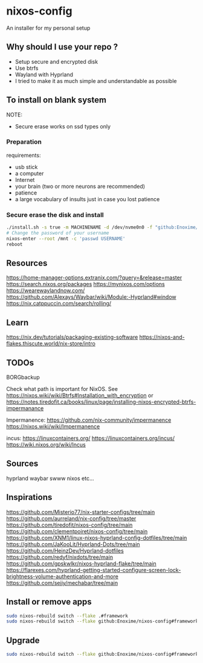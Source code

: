 # nixos-config

An installer for my personal setup

## Why should I use your repo ?

- Setup secure and encrypted disk
- Use btrfs
- Wayland with Hyprland
- I tried to make it as much simple and understandable as possible

## To install on blank system

NOTE:

- Secure erase works on ssd types only

### Preparation

requirements:

- usb stick
- a computer
- Internet
- your brain (two or more neurons are recommended)
- patience
- a large vocabulary of insults just in case you lost patience

### Secure erase the disk and install

```bash
./install.sh -s true -m MACHINENAME -d /dev/nvme0n0 -f "github:Enoxime/nixos-config"
# Change the password of your username
nixos-enter --root /mnt -c 'passwd USERNAME'
reboot
```

## Resources

https://home-manager-options.extranix.com/?query=&release=master
https://search.nixos.org/packages
https://mynixos.com/options
https://wearewaylandnow.com/
https://github.com/Alexays/Waybar/wiki/Module:-Hyprland#window
https://nix.catppuccin.com/search/rolling/

## Learn

https://nix.dev/tutorials/packaging-existing-software
https://nixos-and-flakes.thiscute.world/nix-store/intro

## TODOs

BORGbackup

Check what path is important for NixOS. See https://nixos.wiki/wiki/Btrfs#Installation_with_encryption
or https://notes.tiredofit.ca/books/linux/page/installing-nixos-encrypted-btrfs-impermanance

Impermanence:
https://github.com/nix-community/impermanence
https://nixos.wiki/wiki/Impermanence

incus:
https://linuxcontainers.org/
https://linuxcontainers.org/incus/
https://wiki.nixos.org/wiki/Incus

## Sources

hyprland
waybar
swww
nixos
etc...

## Inspirations

https://github.com/Misterio77/nix-starter-configs/tree/main
https://github.com/aurreland/nix-config/tree/master
https://github.com/tiredofit/nixos-config/tree/main
https://github.com/clementpoiret/nixos-config/tree/main
https://github.com/XNM1/linux-nixos-hyprland-config-dotfiles/tree/main
https://github.com/JaKooLit/Hyprland-Dots/tree/main
https://github.com/HeinzDev/Hyprland-dotfiles
https://github.com/redyf/nixdots/tree/main
https://github.com/gpskwlkr/nixos-hyprland-flake/tree/main
https://flarexes.com/hyprland-getting-started-configure-screen-lock-brightness-volume-authentication-and-more
https://github.com/sejjy/mechabar/tree/main

## Install or remove apps

```bash
sudo nixos-rebuild switch --flake .#framework
sudo nixos-rebuild switch --flake github:Enoxime/nixos-config#framework
```

## Upgrade

```bash
sudo nixos-rebuild switch --flake github:Enoxime/nixos-config#framework --upgrade-all
```
